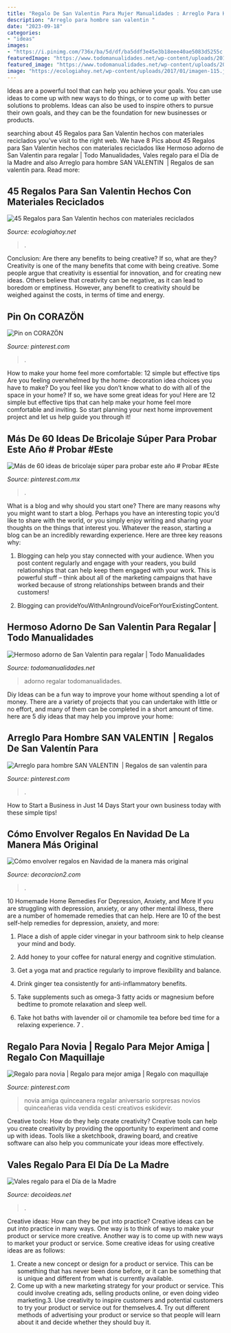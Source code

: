 ```yaml
---
title: "Regalo De San Valentin Para Mujer Manualidades : Arreglo Para Hombre San Valentin ️"
description: "Arreglo para hombre san valentin ️"
date: "2023-09-18"
categories:
- "ideas"
images:
- "https://i.pinimg.com/736x/ba/5d/df/ba5ddf3e45e3b18eee40ae5083d5255c.jpg"
featuredImage: "https://www.todomanualidades.net/wp-content/uploads/2015/01/Como-hacer-un-adorno-de-San-Valentin-introd.jpg"
featured_image: "https://www.todomanualidades.net/wp-content/uploads/2015/01/Como-hacer-un-adorno-de-San-Valentin-introd.jpg"
image: "https://ecologiahoy.net/wp-content/uploads/2017/01/imagen-115.jpg"
---
```



Ideas are a powerful tool that can help you achieve your goals. You can use ideas to come up with new ways to do things, or to come up with better solutions to problems. Ideas can also be used to inspire others to pursue their own goals, and they can be the foundation for new businesses or products.

	

		
searching about 45 Regalos para San Valentin hechos con materiales reciclados you've visit to the right web. We have 8 Pics about 45 Regalos para San Valentin hechos con materiales reciclados like Hermoso adorno de San Valentin para regalar | Todo Manualidades, Vales regalo para el Día de la Madre and also Arreglo para hombre SAN VALENTIN ️ | Regalos de san valentín para. Read more:
		
    
## 45 Regalos Para San Valentin Hechos Con Materiales Reciclados

<img loading=lazy src="https://ecologiahoy.net/wp-content/uploads/2017/01/imagen-115.jpg" onerror="this.onerror=null;this.src='https://tse2.mm.bing.net/th?id=OIP.H8ZNhaxK3PwXjkvwOxY62AHaHa&amp;pid=15.1';" alt="45 Regalos para San Valentin hechos con materiales reciclados">

_Source: ecologiahoy.net_

>. 

	

Conclusion: Are there any benefits to being creative? If so, what are they?
Creativity is one of the many benefits that come with being creative. Some people argue that creativity is essential for innovation, and for creating new ideas. Others believe that creativity can be negative, as it can lead to boredom or emptiness. However, any benefit to creativity should be weighed against the costs, in terms of time and energy.

    
## Pin On CORAZÖN

<img loading=lazy src="https://i.pinimg.com/736x/45/96/fa/4596fa86a599773d7129246869ca07a7.jpg" onerror="this.onerror=null;this.src='https://tse1.mm.bing.net/th?id=OIP.ikWXMAmCeZCdV5TAchCeegHaNK&amp;pid=15.1';" alt="Pin on CORAZÖN">

_Source: pinterest.com_

>. 

	

How to make your home feel more comfortable: 12 simple but effective tips
Are you feeling overwhelmed by the home- decoration idea choices you have to make? Do you feel like you don’t know what to do with all of the space in your home? If so, we have some great ideas for you! Here are 12 simple but effective tips that can help make your home feel more comfortable and inviting. So start planning your next home improvement project and let us help guide you through it!

    
## Más De 60 Ideas De Bricolaje Súper Para Probar Este Año # Probar #Este

<img loading=lazy src="https://i.pinimg.com/736x/e9/0e/7c/e90e7c28c196945b2375a06dbbf8c786.jpg" onerror="this.onerror=null;this.src='https://tse3.mm.bing.net/th?id=OIP.47qIINU7dZEm3kw4ihBNugHaNL&amp;pid=15.1';" alt="Más de 60 ideas de bricolaje súper para probar este año # Probar #Este">

_Source: pinterest.com.mx_

>. 

	

What is a blog and why should you start one?
There are many reasons why you might want to start a blog. Perhaps you have an interesting topic you’d like to share with the world, or you simply enjoy writing and sharing your thoughts on the things that interest you. Whatever the reason, starting a blog can be an incredibly rewarding experience. Here are three key reasons why: 
1) Blogging can help you stay connected with your audience. When you post content regularly and engage with your readers, you build relationships that can help keep them engaged with your work. This is powerful stuff – think about all of the marketing campaigns that have worked because of strong relationships between brands and their customers! 

2) Blogging can provideYouWithAnIngroundVoiceForYourExistingContent.

    
## Hermoso Adorno De San Valentin Para Regalar | Todo Manualidades

<img loading=lazy src="https://www.todomanualidades.net/wp-content/uploads/2015/01/Como-hacer-un-adorno-de-San-Valentin-introd.jpg" onerror="this.onerror=null;this.src='https://tse2.mm.bing.net/th?id=OIP.5EJQzJN1QtpGPp4Ie7xMZQHaLS&amp;pid=15.1';" alt="Hermoso adorno de San Valentin para regalar | Todo Manualidades">

_Source: todomanualidades.net_

>adorno regalar todomanualidades. 

	

Diy Ideas can be a fun way to improve your home without spending a lot of money. There are a variety of projects that you can undertake with little or no effort, and many of them can be completed in a short amount of time. here are 5 diy ideas that may help you improve your home: 

    
## Arreglo Para Hombre SAN VALENTIN ️ | Regalos De San Valentín Para

<img loading=lazy src="https://i.pinimg.com/736x/7d/6f/d0/7d6fd0ffc82554e1f4702a1444f9dadd--san-valentin-ideas-dary.jpg" onerror="this.onerror=null;this.src='https://tse3.mm.bing.net/th?id=OIP.vAMLfJ_kqfHOU2guzAWpDwDMEy&amp;pid=15.1';" alt="Arreglo para hombre SAN VALENTIN ️ | Regalos de san valentín para">

_Source: pinterest.com_

>. 

	

How to Start a Business in Just 14 Days
Start your own business today with these simple tips!

    
## Cómo Envolver Regalos En Navidad De La Manera Más Original

<img loading=lazy src="https://decoracion2.com/imagenes/2015/11/envolver-regalos.jpg" onerror="this.onerror=null;this.src='https://tse2.mm.bing.net/th?id=OIP.RfKSe_YkS0mxAFvGhLrU9gHaE7&amp;pid=15.1';" alt="Cómo envolver regalos en Navidad de la manera más original">

_Source: decoracion2.com_

>. 

	

10 Homemade Home Remedies For Depression, Anxiety, and More
If you are struggling with depression, anxiety, or any other mental illness, there are a number of homemade remedies that can help. Here are 10 of the best self-help remedies for depression, anxiety, and more:
1. Place a dish of apple cider vinegar in your bathroom sink to help cleanse your mind and body.

2. Add honey to your coffee for natural energy and cognitive stimulation.

3. Get a yoga mat and practice regularly to improve flexibility and balance.

4. Drink ginger tea consistently for anti-inflammatory benefits.

5. Take supplements such as omega-3 fatty acids or magnesium before bedtime to promote relaxation and sleep well.

6. Take hot baths with lavender oil or chamomile tea before bed time for a relaxing experience.      7 .

    
## Regalo Para Novia | Regalo Para Mejor Amiga | Regalo Con Maquillaje

<img loading=lazy src="https://i.pinimg.com/736x/ba/5d/df/ba5ddf3e45e3b18eee40ae5083d5255c.jpg" onerror="this.onerror=null;this.src='https://tse1.mm.bing.net/th?id=OIP.hb2eHU49lzMz_T1HX8PB6gHaPm&amp;pid=15.1';" alt="Regalo para novia | Regalo para mejor amiga | Regalo con maquillaje">

_Source: pinterest.com_

>novia amiga quinceanera regalar aniversario sorpresas novios quinceañeras vida vendida cesti creativos eskidevir. 

	

Creative tools: How do they help create creativity?
Creative tools can help you create creativity by providing the opportunity to experiment and come up with ideas. Tools like a sketchbook, drawing board, and creative software can also help you communicate your ideas more effectively.

    
## Vales Regalo Para El Día De La Madre

<img loading=lazy src="https://www.decoideas.net/wp-content/uploads/2014/04/vale-dia-madre-2.jpg" onerror="this.onerror=null;this.src='https://tse3.mm.bing.net/th?id=OIP.G9iAHSUi-BdZi_UaHnX7QwHaJm&amp;pid=15.1';" alt="Vales regalo para el Día de la Madre">

_Source: decoideas.net_

>. 

	

Creative ideas: How can they be put into practice?
Creative ideas can be put into practice in many ways. One way is to think of ways to make your product or service more creative. Another way is to come up with new ways to market your product or service. Some creative ideas for using creative ideas are as follows:
1. Create a new concept or design for a product or service. This can be something that has never been done before, or it can be something that is unique and different from what is currently available.
2. Come up with a new marketing strategy for your product or service. This could involve creating ads, selling products online, or even doing video marketing.3. Use creativity to inspire customers and potential customers to try your product or service out for themselves.4. Try out different methods of advertising your product or service so that people will learn about it and decide whether they should buy it.

